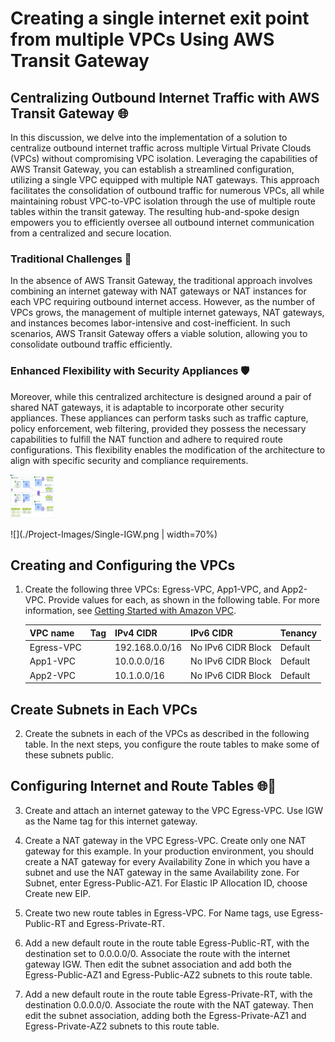 # Creating a single internet exit point from multiple VPCs Using AWS Transit Gateway

## Centralizing Outbound Internet Traffic with AWS Transit Gateway 🌐

In this discussion, we delve into the implementation of a solution to centralize outbound internet traffic across multiple Virtual Private Clouds (VPCs) without compromising VPC isolation. Leveraging the capabilities of AWS Transit Gateway, you can establish a streamlined configuration, utilizing a single VPC equipped with multiple NAT gateways. This approach facilitates the consolidation of outbound traffic for numerous VPCs, all while maintaining robust VPC-to-VPC isolation through the use of multiple route tables within the transit gateway. The resulting hub-and-spoke design empowers you to efficiently oversee all outbound internet communication from a centralized and secure location.

### Traditional Challenges 🔄

In the absence of AWS Transit Gateway, the traditional approach involves combining an internet gateway with NAT gateways or NAT instances for each VPC requiring outbound internet access. However, as the number of VPCs grows, the management of multiple internet gateways, NAT gateways, and instances becomes labor-intensive and cost-inefficient. In such scenarios, AWS Transit Gateway offers a viable solution, allowing you to consolidate outbound traffic efficiently.

### Enhanced Flexibility with Security Appliances 🛡️

Moreover, while this centralized architecture is designed around a pair of shared NAT gateways, it is adaptable to incorporate other security appliances. These appliances can perform tasks such as traffic capture, policy enforcement, web filtering, provided they possess the necessary capabilities to fulfill the NAT function and adhere to required route configurations. This flexibility enables the modification of the architecture to align with specific security and compliance requirements.

<img src="./Project-Images/Single-IGW.png" width="70" height="70">

![](./Project-Images/Single-IGW.png | width=70%)

## Creating and Configuring the VPCs

1. Create the following three VPCs: Egress-VPC, App1-VPC, and App2-VPC. Provide values for each, as shown in the following table. For more information, see [Getting Started with Amazon VPC](https://docs.aws.amazon.com/AmazonVPC/latest/UserGuide/GetStarted.html).
   
   | VPC name     | Tag       | IPv4 CIDR       | IPv6 CIDR       | Tenancy  |
   | ------------ | --------- | --------------- | --------------- | -------- |
   | Egress-VPC   |           | 192.168.0.0/16  | No IPv6 CIDR Block | Default  |
   | App1-VPC     |           | 10.0.0.0/16     | No IPv6 CIDR Block | Default  |
   | App2-VPC     |           | 10.1.0.0/16     | No IPv6 CIDR Block | Default  |


## Create Subnets in Each VPCs

2. Create the subnets in each of the VPCs as described in the following table. In the next steps, you configure the route tables to make some of these subnets public.



## Configuring Internet and Route Tables 🌐🚀

3. Create and attach an internet gateway to the VPC Egress-VPC. Use IGW as the Name tag for this internet gateway.

4. Create a NAT gateway in the VPC Egress-VPC. Create only one NAT gateway for this example. In your production environment, you should create a NAT gateway for every Availability Zone in which you have a subnet and use the NAT gateway in the same Availability zone. For Subnet, enter Egress-Public-AZ1. For Elastic IP Allocation ID, choose Create new EIP.

5. Create two new route tables in Egress-VPC. For Name tags, use Egress-Public-RT and Egress-Private-RT.

6. Add a new default route in the route table Egress-Public-RT, with the destination set to 0.0.0.0/0. Associate the route with the internet gateway IGW. Then edit the subnet association and add both the Egress-Public-AZ1 and Egress-Public-AZ2 subnets to this route table.

7. Add a new default route in the route table Egress-Private-RT, with the destination 0.0.0.0/0. Associate the route with the NAT gateway. Then edit the subnet association, adding both the Egress-Private-AZ1 and Egress-Private-AZ2 subnets to this route table.